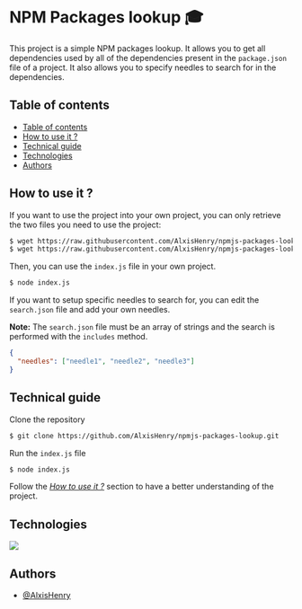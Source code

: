 # NPM Packages lookup 🎓

This project is a simple NPM packages lookup. It allows you to get all dependencies used by all of the dependencies present in the `package.json` file of a project. It also allows you to specify needles to search for in the dependencies.

## Table of contents

- [Table of contents](#table-of-contents)
- [How to use it ?](#how-to-use-it-)
- [Technical guide](#technical-guide)
- [Technologies](#technologies)
- [Authors](#authors)

## How to use it ?

If you want to use the project into your own project, you can only retrieve the two files you need to use the project:

```bash
$ wget https://raw.githubusercontent.com/AlxisHenry/npmjs-packages-lookup/main/index.js
$ wget https://raw.githubusercontent.com/AlxisHenry/npmjs-packages-lookup/main/search.json
```

Then, you can use the `index.js` file in your own project.

```bash
$ node index.js
```

If you want to setup specific needles to search for, you can edit the `search.json` file and add your own needles.

**Note:** The `search.json` file must be an array of strings and the search is performed with the `includes` method.

```json
{
  "needles": ["needle1", "needle2", "needle3"]
}
```

## Technical guide

Clone the repository

```bash
$ git clone https://github.com/AlxisHenry/npmjs-packages-lookup.git
```

Run the `index.js` file

```bash
$ node index.js
```

Follow the _[How to use it ?](#how-to-use-it-)_ section to have a better understanding of the project.

## Technologies

![](https://img.shields.io/badge/javascript-%252320232a.svg?style=for-the-badge&logo=javascript&color=20232a)

## Authors

- [@AlxisHenry](https://github.com/AlxisHenry)

